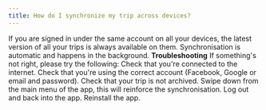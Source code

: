 ```yaml
---
title: How do I synchronize my trip across devices?
---
```


If you are signed in under the same account on all your devices, the latest version of all your trips is always available on them. Synchronisation is automatic and happens in the background.
**Troubleshooting**
If something's not right, please try the following:
Check that you're connected to the internet.
Check that you're using the correct account (Facebook, Google or email and password).
Check that your trip is not archived.
Swipe down from the main menu of the app, this will reinforce the synchronisation.
Log out and back into the app.
Reinstall the app.




